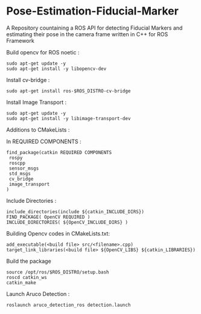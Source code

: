 # Pose-Estimation-Fiducial-Marker
A Repository countaining a ROS API for detecting Fiducial Markers and estimating their pose in the camera frame written in C++ for ROS Framework

Build opencv for ROS noetic :

```
sudo apt-get update -y
sudo apt-get install -y libopencv-dev
```
Install cv-bridge : 

```
sudo apt-get install ros-$ROS_DISTRO-cv-bridge
```

Install Image Transport : 

```
sudo apt-get update -y
sudo apt-get install -y libimage-transport-dev
```
Additions to CMakeLists : 

In REQUIRED COMPONENTS : 

```
find_package(catkin REQUIRED COMPONENTS
 rospy
 roscpp
 sensor_msgs
 std_msgs
 cv_bridge
 image_transport
)
```
Include Directories : 

```
include_directories(include ${catkin_INCLUDE_DIRS})
FIND_PACKAGE( OpenCV REQUIRED )                              
INCLUDE_DIRECTORIES( ${OpenCV_INCLUDE_DIRS} )
```
Building Opencv codes in CMakeLists.txt: 

```
add_executable(<build file> src/<filename>.cpp)
target_link_libraries(<build file> ${OpenCV_LIBS} ${catkin_LIBRARIES})
```
Build the package
```
source /opt/ros/$ROS_DISTRO/setup.bash
roscd catkin_ws
catkin_make
```

Launch Aruco Detection : 

```
roslaunch aruco_detection_ros detection.launch
```
